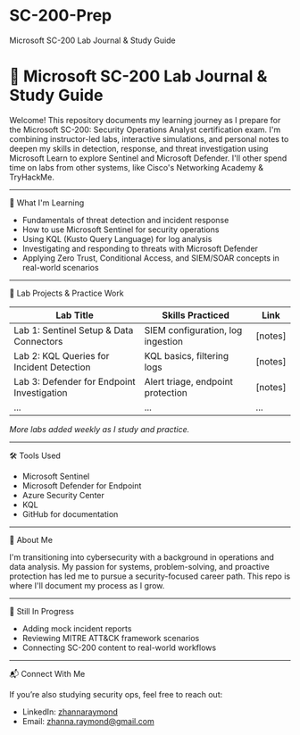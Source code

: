 # SC-200-Prep
Microsoft SC-200 Lab Journal &amp; Study Guide
# 🔐 Microsoft SC-200 Lab Journal & Study Guide

Welcome! This repository documents my learning journey as I prepare for the Microsoft SC-200: Security Operations Analyst certification exam. I'm combining instructor-led labs, interactive simulations, and personal notes to deepen my skills in detection, response, and threat investigation using Microsoft Learn to explore Sentinel and Microsoft Defender. I'll other spend time on labs from other systems, like Cisco's Networking Academy & TryHackMe. 

---

🧠 What I'm Learning

- Fundamentals of threat detection and incident response
- How to use Microsoft Sentinel for security operations
- Using KQL (Kusto Query Language) for log analysis
- Investigating and responding to threats with Microsoft Defender
- Applying Zero Trust, Conditional Access, and SIEM/SOAR concepts in real-world scenarios

---

🧪 Lab Projects & Practice Work

| Lab Title | Skills Practiced | Link |
|-----------|------------------|------|
| Lab 1: Sentinel Setup & Data Connectors | SIEM configuration, log ingestion | [notes] |
| Lab 2: KQL Queries for Incident Detection | KQL basics, filtering logs | [notes]|
| Lab 3: Defender for Endpoint Investigation | Alert triage, endpoint protection | [notes]|
| ... | ... | ... |

*More labs added weekly as I study and practice.*

---

🛠 Tools Used

- Microsoft Sentinel  
- Microsoft Defender for Endpoint  
- Azure Security Center  
- KQL  
- GitHub for documentation  

---

🧩 About Me

I'm transitioning into cybersecurity with a background in operations and data analysis. My passion for systems, problem-solving, and proactive protection has led me to pursue a security-focused career path. This repo is where I'll document my process as I grow.

---

🚧 Still In Progress

- Adding mock incident reports
- Reviewing MITRE ATT&CK framework scenarios
- Connecting SC-200 content to real-world workflows

---

📬 Connect With Me

If you’re also studying security ops, feel free to reach out:

- LinkedIn: [zhannaraymond](https://www.linkedin.com/in/zhannaraymond/)
- Email: zhanna.raymond@gmail.com

